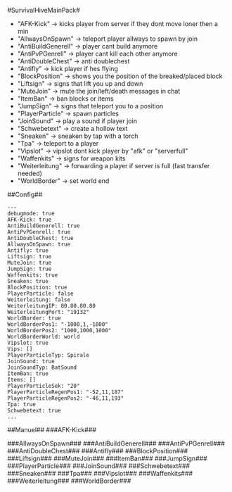 #SurvivalHiveMainPack#

- "AFK-Kick" -> kicks player from server if they dont move loner then a min
- "AllwaysOnSpawn" -> teleport player allways to spawn by join
- "AntiBuildGenerell" -> player cant build anymore
- "AntiPvPGenrell" -> player cant kill each other anymore
- "AntiDoubleChest" -> anti doublechest
- "Antifly" -> kick player if hes flying
- "BlockPosition" -> shows you the position of the breaked/placed block
- "Liftsign" -> signs that lift you up and down
- "MuteJoin" -> mute the join/left/death messages in chat
- "ItemBan" -> ban blocks or items
- "JumpSign" -> signs that teleport you to a position
- "PlayerParticle" -> spawn particles
- "JoinSound" -> play a sound if player join
- "Schwebetext" -> create a hollow text
- "Sneaken" -> sneaken by tap with a torch
- "Tpa" -> teleport to a player
- "Vipslot" -> vipslot dont kick player by "afk" or "serverfull"
- "Waffenkits" -> signs for weapon kits
- "Weiterleitung" -> forwarding a player if server is full (fast transfer needed)
- "WorldBorder" -> set world end

##Config##
```
---
debugmode: true
AFK-Kick: true
AntiBuildGenerell: true
AntiPvPGenrell: true
AntiDoubleChest: true
AllwaysOnSpawn: true
Antifly: true
Liftsign: true
MuteJoin: true
JumpSign: true
Waffenkits: true
Sneaken: true
BlockPosition: true
PlayerParticle: false
Weiterleitung: false
WeiterleitungIP: 80.80.80.80
WeiterleitungPort: "19132"
WorldBorder: true
WorldBorderPos1: "-1000,1,-1000"
WorldBorderPos2: "1000,1000,1000"
WorldBorderWorld: world
Vipslot: true
Vips: []
PlayerParticleTyp: Spirale
JoinSound: true
JoinSoundTyp: BatSound
ItemBan: true
Items: []
PlayerParticleSek: "20"
PlayerParticleRegenPos1: "-52,11,187"
PlayerParticleRegenPos2: "-46,11,193"
Tpa: true
Schwebetext: true
...

```

##Manuel##
###AFK-Kick###

###AllwaysOnSpawn###
###AntiBuildGenerell###
###AntiPvPGenrell###
###AntiDoubleChest###
###Antifly###
###BlockPosition###
###Liftsign###
###MuteJoin###
###ItemBan###
###JumpSign###
###PlayerParticle###
###JoinSound###
###Schwebetext###
###Sneaken###
###Tpa###
###Vipslot###
###Waffenkits###
###Weiterleitung###
###WorldBorder###

